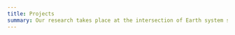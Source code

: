 ```yaml
---
title: Projects
summary: Our research takes place at the intersection of Earth system science, terrestrial ecology, biogeochemistry, hydrology and data science.
---
```

